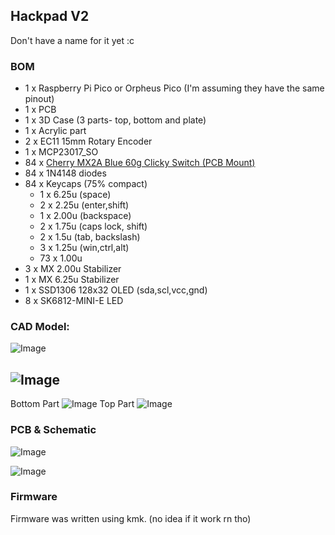 ## Hackpad V2

Don't have a name for it yet :c


### BOM

- 1 x Raspberry Pi Pico or Orpheus Pico (I'm assuming they have the same pinout)
- 1 x PCB
- 1 x 3D Case (3 parts- top, bottom and plate)
- 1 x Acrylic part 
- 2 x EC11 15mm Rotary Encoder
- 1 x MCP23017_SO
- 84 x [Cherry MX2A Blue 60g Clicky Switch (PCB Mount) ](https://mechanicalkeyboards.com/products/cherry-mx2a-blue-60g-clicky?variant=48020492058924)
- 84 x 1N4148 diodes
- 84 x Keycaps (75% compact)
    - 1 x 6.25u (space)
    - 2 x 2.25u (enter,shift)
    - 1 x 2.00u (backspace)
    - 2 x 1.75u (caps lock, shift)
    - 2 x 1.5u (tab, backslash)
    - 3 x 1.25u (win,ctrl,alt)
    - 73 x 1.00u
- 3 x MX 2.00u Stabilizer
- 1 x MX 6.25u Stabilizer
- 1 x SSD1306 128x32 OLED (sda,scl,vcc,gnd)
- 8 x SK6812-MINI-E LED

### CAD Model:

![Image](https://github.com/user-attachments/assets/7b87e407-d79c-497e-8629-5d52ffbd069a)

![Image](https://github.com/user-attachments/assets/b7d5115e-8d71-42ef-a7a1-eefe91df1a06)
-- 
Bottom Part
![Image](https://github.com/user-attachments/assets/9d59f530-49e7-46e2-8a70-9a6b51ce71f0)
Top Part
![Image](https://github.com/user-attachments/assets/19641d7b-f417-4e17-a85a-54d3cf9efcf0)


### PCB & Schematic

![Image](https://github.com/user-attachments/assets/5e753087-a1a0-417e-b721-aec991e8f0ec)

![Image](https://github.com/user-attachments/assets/0207cbf5-97eb-4c43-ad57-8f1611828219)

### Firmware

Firmware was written using kmk. (no idea if it work rn tho)
